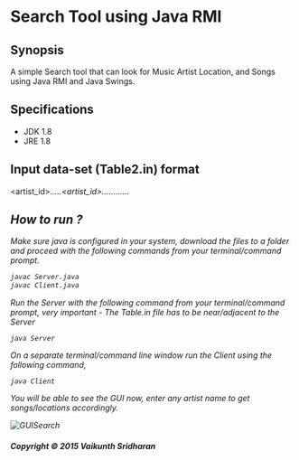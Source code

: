 # Search Tool using Java RMI 
## Synopsis
A simple Search tool that can look for Music Artist Location, and Songs using Java RMI and Java Swings.  
## Specifications
+ JDK 1.8 
+ JRE 1.8 
## Input data-set (Table2.in) format 
<artistname><SEP><artist_id><I>.....<artist_id><SEP><location><I>......<location><SEP><song><I>......<song>
## How to run ? 
Make sure java is configured in your system, download the files to a folder and proceed with the following commands from your terminal/command prompt.
~~~~sh
javac Server.java
javac Client.java
~~~~
Run the Server with the following command from your terminal/command prompt, very important - The Table.in file has to be near/adjacent to the Server
~~~~
java Server
~~~~
On a separate terminal/command line window run the Client using the following command,
~~~~
java Client
~~~~
You will be able to see the GUI now, enter any artist name to get songs/locations accordingly. 

![GUISearch](https://bytebucket.org/vaikunthsridharan/search-tool-rmi/raw/4c04d27d42b72894b0dfcb68c2eae8b51e3d996e/images/GUI.png?token=2681f32c3740251234c971cbb280af4ee9b02e7b)


##### Copyright © 2015 Vaikunth Sridharan